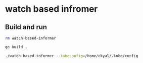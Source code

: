# watch based infromer

## Build and run
```sh
rm watch-based-informer

go build .

./watch-based-informer --kubeconfig=/home/ckyal/.kube/config
```